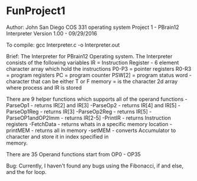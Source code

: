 # FunProject1
Author: John San Diego
COS 331 operating system
Project 1 - PBrain12 Interpreter
Version 1.00 - 09/29/2016

To compile: gcc Interpreter.c -o Interpreter.out

Brief: The Interpreter for PBrain12 Operating system. The Interpreter consists of
the following variables
IR = Instruction Register - 6 element character array which hold the instructions
P0-P3 = pointer registers
R0-R3 = program registers
PC = program counter
PSW[2] = program status word - character that can be either T or F
memory = is the character 2d array where process and IR is stored  

There are 9 helper functions which supports all of the operand functions
-ParseOp1 - returns IR[2] and IR[3]
-ParseOp2 - returns IR[4] and IR[5]
-ParseOp1Reg - returns IR[3]
-ParseOp2Reg - returns IR[5]
-ParseOP1andOP2Imm - returns IR[2-5]
-PrintIR - returns Instruction registers
-FetchData - returns whats in a specific memory location
-printMEM - returns all in memory
-setMEM - converts Accumulator to character and store it in index specified in   
memory.  

There are 35 Operand functions start from OP0 - OP35



Bug: Currently, I haven't found any bugs using the Fibonacci, if and else, and the for loop.
